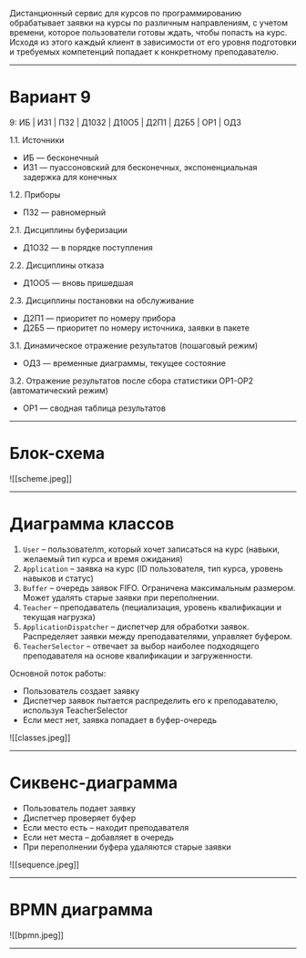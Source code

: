 Дистанционный сервис для курсов по программированию обрабатывает заявки на курсы по различным направлениям, с учетом времени, которое пользователи готовы ждать, чтобы попасть на курс. Исходя из этого каждый клиент в зависимости от его уровня подготовки и требуемых компетенций попадает к конкретному преподавателю.

---
# Вариант 9

9: ИБ | ИЗ1 | ПЗ2 | Д10З2 | Д10О5 | Д2П1 | Д2Б5 | ОР1 | ОД3

1.1. Источники
- ИБ — бесконечный
- ИЗ1 — пуассоновский для бесконечных, экспоненциальная задержка для конечных

1.2. Приборы
- ПЗ2 — равномерный

2.1. Дисциплины буферизации
- Д1ОЗ2 — в порядке поступления

2.2. Дисциплины отказа
- Д1ОО5 — вновь пришедшая

2.3. Дисциплины постановки на обслуживание
- Д2П1 — приоритет по номеру прибора
- Д2Б5 — приоритет по номеру источника, заявки в пакете

3.1. Динамическое отражение результатов (пошаговый режим)
- ОД3 — временные диаграммы, текущее состояние

3.2. Отражение результатов после сбора статистики ОР1-ОР2 (автоматический режим)
- ОР1 — сводная таблица результатов

---
# Блок-схема

![[scheme.jpeg]]

---
# Диаграмма классов

1. `User` – пользователm, который хочет записаться на курс (навыки, желаемый тип курса и время ожидания)
2. `Application` – заявка на курс (ID пользователя, тип курса, уровень навыков и статус)
3. `Buffer` – очередь заявок FIFO. Ограничена максимальным размером. Может удалять старые заявки при переполнении.
4. `Teacher` – преподаватель (пециализация, уровень квалификации и текущая нагрузка)
5. `ApplicationDispatcher` – диспетчер для обработки заявок. Распределяет заявки между преподавателями, управляет буфером.
6. `TeacherSelector` – отвечает за выбор наиболее подходящего преподавателя на основе квалификации и загруженности.

Основной поток работы:

- Пользователь создает заявку
- Диспетчер заявок пытается распределить его к преподавателю, используя TeacherSelector
- Если мест нет, заявка попадает в буфер-очередь

![[classes.jpeg]]

---
# Сиквенс-диаграмма

- Пользователь подает заявку
- Диспетчер проверяет буфер
- Если место есть – находит преподавателя
- Если нет места – добавляет в очередь
- При переполнении буфера удаляются старые заявки

![[sequence.jpeg]]

---
# BPMN диаграмма

![[bpmn.jpeg]]

---
